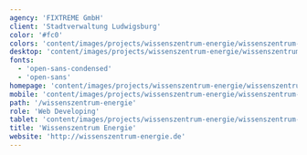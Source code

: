 ```yaml
---
agency: 'FIXTREME GmbH'
client: 'Stadtverwaltung Ludwigsburg'
color: '#fc0'
colors: 'content/images/projects/wissenszentrum-energie/wissenszentrum-energie-colors.png'
desktop: 'content/images/projects/wissenszentrum-energie/wissenszentrum-energie-imac.png'
fonts:
  - 'open-sans-condensed'
  - 'open-sans'
homepage: 'content/images/projects/wissenszentrum-energie/wissenszentrum-energie.png'
mobile: 'content/images/projects/wissenszentrum-energie/wissenszentrum-energie-iphone.png'
path: '/wissenszentrum-energie'
role: 'Web Developing'
tablet: 'content/images/projects/wissenszentrum-energie/wissenszentrum-energie-ipad.png'
title: 'Wissenszentrum Energie'
website: 'http://wissenszentrum-energie.de'
---
```

